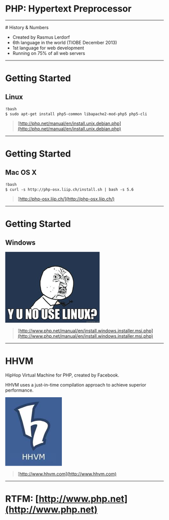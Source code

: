 # PHP: Hypertext Preprocessor

---

# History & Numbers

* Created by Rasmus Lerdorf
* 6th language in the world (TIOBE December 2013)
* 1st language for web development
* Running on 75% of all web servers

---

# Getting Started

## Linux

    !bash
    $ sudo apt-get install php5-common libapache2-mod-php5 php5-cli

> [http://php.net/manual/en/install.unix.debian.php](http://php.net/manual/en/install.unix.debian.php)

---

# Getting Started

## Mac OS X

    !bash
    $ curl -s http://php-osx.liip.ch/install.sh | bash -s 5.6

> [http://php-osx.liip.ch/](http://php-osx.liip.ch/)

---

# Getting Started

## Windows

![](../images/y-u-no-use-linux.jpg)

> [http://www.php.net/manual/en/install.windows.installer.msi.php](http://www.php.net/manual/en/install.windows.installer.msi.php)

---

# HHVM

HipHop Virtual Machine for PHP, created by Facebook.

HHVM uses a just-in-time compilation approach to achieve superior performance.

![](../images/hhvm.jpg)

> [http://www.hhvm.com](http://www.hhvm.com)

---

# RTFM: [http://www.php.net](http://www.php.net)
